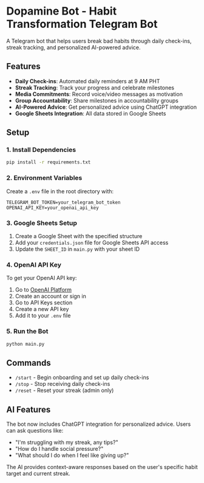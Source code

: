 # Dopamine Bot - Habit Transformation Telegram Bot

A Telegram bot that helps users break bad habits through daily check-ins, streak tracking, and personalized AI-powered advice.

## Features

- **Daily Check-ins**: Automated daily reminders at 9 AM PHT
- **Streak Tracking**: Track your progress and celebrate milestones
- **Media Commitments**: Record voice/video messages as motivation
- **Group Accountability**: Share milestones in accountability groups
- **AI-Powered Advice**: Get personalized advice using ChatGPT integration
- **Google Sheets Integration**: All data stored in Google Sheets

## Setup

### 1. Install Dependencies

```bash
pip install -r requirements.txt
```

### 2. Environment Variables

Create a `.env` file in the root directory with:

```
TELEGRAM_BOT_TOKEN=your_telegram_bot_token
OPENAI_API_KEY=your_openai_api_key
```

### 3. Google Sheets Setup

1. Create a Google Sheet with the specified structure
2. Add your `credentials.json` file for Google Sheets API access
3. Update the `SHEET_ID` in `main.py` with your sheet ID

### 4. OpenAI API Key

To get your OpenAI API key:
1. Go to [OpenAI Platform](https://platform.openai.com/)
2. Create an account or sign in
3. Go to API Keys section
4. Create a new API key
5. Add it to your `.env` file

### 5. Run the Bot

```bash
python main.py
```

## Commands

- `/start` - Begin onboarding and set up daily check-ins
- `/stop` - Stop receiving daily check-ins
- `/reset` - Reset your streak (admin only)

## AI Features

The bot now includes ChatGPT integration for personalized advice. Users can ask questions like:
- "I'm struggling with my streak, any tips?"
- "How do I handle social pressure?"
- "What should I do when I feel like giving up?"

The AI provides context-aware responses based on the user's specific habit target and current streak. 